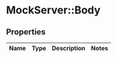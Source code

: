 # MockServer::Body

## Properties
Name | Type | Description | Notes
------------ | ------------- | ------------- | -------------


